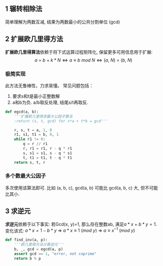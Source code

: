 ## 1 辗转相除法

简单理解为两数互减, 结果为两数最小的公共分割单位 (gcd)

## 2 扩展欧几里得方法
**扩展欧几里得算法**依赖于将下式运算过程矩阵化, 保留更多可用信息用于扩展:
$$a\ =\ b\ +\ k*N \Longleftrightarrow a\equiv b\ mod\ N \Longleftrightarrow (a,\ N)\ =\ (b,\ N)$$

### 极简实现
此方法无鲁棒性，力求易懂。
常见问题包括：
1. 要求s和t是最小正整数解
2. a和b为负. a/b取反处理, 结尾s/t再取反.
```python
def egcd(a, b):
    '''扩展欧几里得求最大公因子算法
    :return (s, t, gcd) for s*a + t*b = gcd'''

    r, s, t = a, 1, 0
    r1, s1, t1 = b, 0, 1
    while r1 != 0:
        q = r // r1
        r, r1 = r1, r - q * r1
        s, s1 = s1, s - q * s1
        t, t1 = t1, t - q * t1
    return s, t, r

```
### 多个数最大公因子
多次使用该算法即可. 比如 (a, b, c), gcd(a, b) 可能比 gcd(a, b, c) 大, 但不可能比其小. 

## 3 求逆元

**求逆元**依赖于以下事实: 
若Gcd(x, y)=1, 那么存在整数ab, 满足$a*x\ +\ b*y = 1$.  
变化该式: $a*x=1-b*y\ \Rightarrow\  a*x\equiv 1\ (mod\ y)\ \Rightarrow\ a\equiv x^{-1}\ (mod\ y)$

```python
def find_inv(a, p):
    '''欧几里得方法计算逆元'''
    b, _, gcd = egcd(a, p)
    assert gcd == 1, "error, not coprime"
    return b % p
```